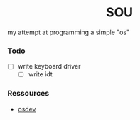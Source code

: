 <div align="center">
    <h1>
      SOU
    </h1>
</div>

my attempt at programming a simple "os"

### Todo

- [ ] write keyboard driver
  - [ ] write idt

### Ressources

- [osdev](https://wiki.osdev.org/Expanded_Main_Page)
